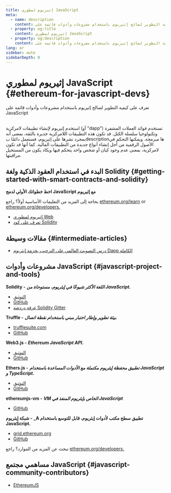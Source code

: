 ```yaml
---
title: إثيريوم لمطوري JavaScript
meta:
  - name: description
    content: تعرف على كيفية التطوير لصالح إثيريوم باستخدام مشروعات وأدوات قائمة على JavaScript
  - property: og:title
    content: إثيريوم لمطوري JavaScript
  - property: og:description
    content: تعرف على كيفية التطوير لصالح إثيريوم باستخدام مشروعات وأدوات قائمة على JavaScript
lang: ar
sidebar: auto
sidebarDepth: 0
---
```


# إثيريوم لمطوري JavaScript {#ethereum-for-javascript-devs}

<div class="featured">تعرف على كيفية التطوير لصالح إثيريوم باستخدام مشروعات وأدوات قائمة على JavaScript</div><br>

استخدم إثيريوم لإنشاء تطبيقات لامركزية (أو "dapp") تستخدم فوائد العملات المشفرة وتكنولوجيا سلسلة الكتل. قد تكون هذه التطبيقات اللامركزية جديرة بالثقة، بمعنى أنه بمجرد نشرها على إثيريوم، فستعمل دائمًا بdescriptionها مبرمجة. ويمكنها التحكم في الأصول الرقمية من أجل إنشاء أنواع جديدة من التطبيقات المالية. كما أنها قد تكون لامركزية، بمعنى عدم وجود كيان أو شخص واحد يتحكم فيها ويكاد يكون من المستحيل مراقبتها.

## البدء في استخدام العقود الذكية ولغة Solidity {#getting-started-with-smart-contracts-and-solidity}

**اخط خطواتك الأولي لدمج JavaScript مع إثيريوم**

بحاجة إلى المزيد من التعليمات الأساسية أولاُ؟ راجع [ethereum.org/learn](/ar/learn/) or [ethereum.org/developers.](/ar/developers/)

- [إثيريوم لمطوري Web](https://medium.com/@mvmurthy/ethereum-for-web-developers-890be23d1d0c)
- [تعرف على كود Solidity](https://cryptozombies.io/)

## مقالات وسيطة {#intermediate-articles}

- [درس التصويت العالمي على الترحيب بحزمة إيثريوم Dapp الكاملة](https://medium.com/@mvmurthy/full-stack-hello-world-voting-ethereum-dapp-tutorial-part-1-40d2d0d807c2)

## مشروعات وأدوات JavaScript {#javascript-project-and-tools}

**Solidity -** **_اللغة الأكثر شيوعًا في إيثريوم، مستوحاة من JavaScript._**

- [التوثيق](https://solidity.readthedocs.io)
- [GitHub](https://github.com/ethereum/solidity/)
- [غرفة دردشة Solidity Gitter](https://gitter.im/ethereum/solidity/)

**Truffle -** **_بيئة تطوير وإطار اختبار مبني باستخدام نقطة اتصال._**

- [trufflesuite.com](https://www.trufflesuite.com/)
- [GitHub](https://github.com/trufflesuite/truffle)

**Web3.js -** **_Ethereum JavaScript API._**

- [التوثيق](https://web3js.readthedocs.io/en/1.0/)
- [GitHub](https://github.com/ethereum/web3.js/)

**Ethers.js -** **_تطبيق محفظة إيثريوم مكتملة مع الأدوات المساعدة باستخدام JavaScript و TypeScript._**

- [التوثيق](https://docs.ethers.io/ethers.js/html/)
- [GitHub](https://github.com/ethers-io/ethers.js/)

**ethereumjs-vm -** **_VM الخاص بإيثريوم المنفذ في JavaScript_**

- [GitHub](https://github.com/ethereumjs/ethereumjs-vm)

**شبكة إيثريوم -** **\_A تطبيق سطح مكتب لأدوات إيثريوم، قابل للتوسع باستخدام JavaScript.**

- [grid.ethereum.org](https://grid.ethereum.org)
- [GitHub](https://github.com/ethereum/grid)

تبحث عن المزيد من الموارد؟ راجع [ethereum.org/developers.](/ar/developers/)

## مساهمي مجتمع JavaScript {#javascript-community-contributors}

- [EthereumJS](https://ethereumjs.github.io)
